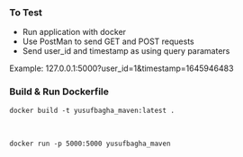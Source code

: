 ### To Test
- Run application with docker
- Use PostMan to send GET and POST requests
- Send user_id and timestamp as using query paramaters

Example: 127.0.0.1:5000?user_id=1&timestamp=1645946483


### Build & Run Dockerfile

```docker build -t yusufbagha_maven:latest .```

<br>

```docker run -p 5000:5000 yusufbagha_maven```